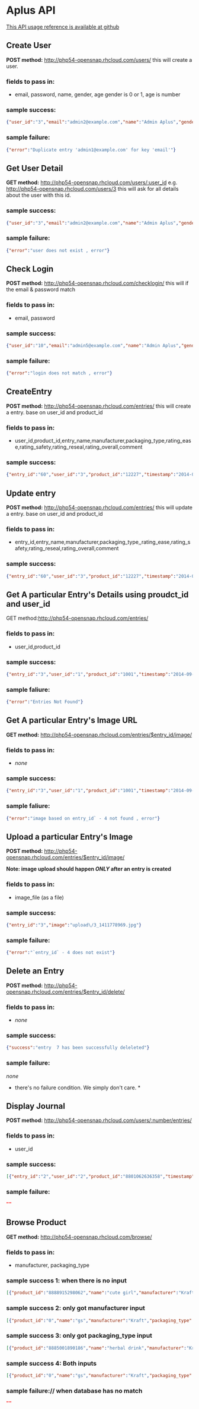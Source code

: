 Aplus API
=========
[This API usage reference is available at github](https://github.com/yuan3y/OpenSnap/blob/master/API%20Usage.md )

Create User
-----------
**POST method:** http://php54-opensnap.rhcloud.com/users/
 this will create a user.
### fields to pass in:
* email, password, name, gender, age
 gender is 0 or 1, age is number
### sample success:
```json
{"user_id":"3","email":"admin2@example.com","name":"Admin Aplus","gender":"0","age":"21"}
```
### sample failure: 
```json
{"error":"Duplicate entry 'admin1@example.com' for key 'email'"}
```

Get User Detail
---------------
**GET method:** http://php54-opensnap.rhcloud.com/users/:user_id
e.g. http://php54-opensnap.rhcloud.com/users/3
 this will ask for all details about the user with this id.
### sample success:
```json
{"user_id":"3","email":"admin2@example.com","name":"Admin Aplus","gender":"0","age":"21"}
```
### sample failure:
```json
{"error":"user does not exist , error"}
```

Check Login
-----------
**POST method:** http://php54-opensnap.rhcloud.com/checklogin/
 this will if the email & password match
### fields to pass in:
 * email, password
### sample success:
```json
{"user_id":"10","email":"admin5@example.com","name":"Admin Aplus","gender":"0","age":"25"}
```
### sample failure:
```json
{"error":"login does not match , error"}
```

CreateEntry
---------------------------
**POST method:** http://php54-opensnap.rhcloud.com/entries/
 this will create a entry.
 base on user_id and product_id
### fields to pass in:
* user_id,product_id,entry_name,manufacturer,packaging_type,rating_ease,rating_safety,rating_reseal,rating_overall,comment

### sample success:
```json
{"entry_id":"60","user_id":"3","product_id":"12227","timestamp":"2014-09-30 00:01:33","image":null,"entry_name":"product 13337","manufacturer":"nestle","packaging_type":"package type 3","rating_ease":"1","rating_safety":"2","rating_reseal":"2","rating_overall":"2","comment":"update t form website"}
```

Update entry
----------------------------------
**POST method:** http://php54-opensnap.rhcloud.com/entries/
 this will update a entry.
 base on user_id and product_id
### fields to pass in:
* entry_id,entry_name,manufacturer,packaging_type,,rating_ease,rating_safety,rating_reseal,rating_overall,comment

### sample success:
```json
{"entry_id":"60","user_id":"3","product_id":"12227","timestamp":"2014-09-30 00:01:33","image":null,"entry_name":"product 13337","manufacturer":"nestle","packaging_type":"package type 3","rating_ease":"1","rating_safety":"2","rating_reseal":"2","rating_overall":"2","comment":"update from website"}
```

Get A particular Entry's Details using proudct_id and user_id
-----------------------------------------------------------
GET method:http://php54-opensnap.rhcloud.com/entries/
### fields to pass in:
* user_id,product_id
### sample success:
```json
{"entry_id":"3","user_id":"1","product_id":"1001","timestamp":"2014-09-28 10:11:11","image":"upload\/3_1411913471.jpg","entry_name":"","rating_ease":"3","rating_safety":"3","rating_reseal":"3","rating_overall":"3","comment":"test null  Img Col via DBserver"}
```
### sample faliure:
```json
{"error":"Entries Not Found"}
```

Get A particular Entry's Image URL
-----------------------------------
**GET method:** http://php54-opensnap.rhcloud.com/entries/$entry_id/image/
### fields to pass in:
* *none*
### sample success:
```json
{"entry_id":"3","user_id":"1","product_id":"1001","timestamp":"2014-09-26 20:49:29","image":"upload\/3_1411778969.jpg","entry_name":"","rating_ease":"3","rating_safety":"3","rating_reseal":"3","rating_overall":"3","comment":"test null Img Col via DBserver"}
```
### sample faliure:
```json
{"error":"image based on entry_id` - 4 not found , error"}
```

Upload a particular Entry's Image
-----------------------------------
**POST method:** http://php54-opensnap.rhcloud.com/entries/$entry_id/image/

**Note: image upload should happen _ONLY_ after an entry is created**
### fields to pass in:
* image_file (as a file)
### sample success:
```json
{"entry_id":"3","image":"upload\/3_1411778969.jpg"}
```
### sample failure:
```json
{"error":"`entry_id` - 4 does not exist"}
```

Delete an Entry 
----------------------------------
**POST method:** http://php54-opensnap.rhcloud.com/entries/$entry_id/delete/
### fields to pass in:
* *none*
### sample success:
```json
{"success":"entry  7 has been successfully deleleted"}
```
### sample failure:
*none*
* there's no failure condition. We simply don't care. *


Display Journal
-----------------------------------
**POST method:** http://php54-opensnap.rhcloud.com/users/:number/entries/
### fields to pass in:
* user_id
### sample success:
```json
[{"entry_id":"2","user_id":"2","product_id":"8801062636358","timestamp":"2014-10-02 03:52:16","image":"upload\/2_1412236336.jpg","name":"Random Alvin","manufacturer":"Kraft","packaging_type":"Bag","rating_ease":"3","rating_safety":"4","rating_reseal":"2","rating_overall":"3","comment":"Alvin very bad!!!"},{"entry_id":"3","user_id":"2","product_id":"8851019110127","timestamp":"2014-10-02 04:22:32","image":"upload\/3_1412238152.jpg","name":"Pocky Biscuit Sticks","manufacturer":"Nestle","packaging_type":"Box","rating_ease":"5","rating_safety":"3","rating_reseal":"2","rating_overall":"3.3333333333333335","comment":"okay la...."}]
```
### sample failure:
```json
""
```

Browse Product
---------------------
**GET method:** http://php54-opensnap.rhcloud.com/browse/
### fields to pass in:
* manufacturer, packaging_type
### sample success 1: when there is no input
```json
[{"product_id":"8888915298062","name":"cute girl","manufacturer":"Kraft","packaging_type":"Bag","image":"upload\/4_1412238099.jpg","no_of_raters":"1","avg_rating":"4"},{"product_id":"8801062636358","name":"gs","manufacturer":"Kraft","packaging_type":"Bag","image":"upload\/1_1412243384.jpg","no_of_raters":"3","avg_rating":"3.3333333333333335"},{"product_id":"8851019110127","name":"Pocky Biscuit Sticks","manufacturer":"Nestle","packaging_type":"Box","image":"upload\/3_1412238152.jpg","no_of_raters":"1","avg_rating":"3"},{"product_id":"8885001890186","name":"herbal drink","manufacturer":"Kraft","packaging_type":"Bottle","image":"upload\/6_1412238270.jpg","no_of_raters":"1","avg_rating":"3"},{"product_id":"1234567890","name":"product4","manufacturer":"manufacturer00004","packaging_type":"Box","image":"","no_of_raters":"2","avg_rating":"2.5"},{"product_id":"0","name":"gs","manufacturer":"Kraft","packaging_type":"Bag","image":"","no_of_raters":"0","avg_rating":"0"},{"product_id":"123456","name":"produc1","manufacturer":"manufacturer00001","packaging_type":"Box","image":"","no_of_raters":"0","avg_rating":"0"}]
```
### sample success 2: only got manufacturer input
```json
[{"product_id":"0","name":"gs","manufacturer":"Kraft","packaging_type":"Bag","image":"","no_of_raters":"0","avg_rating":"0"},{"product_id":"8801062636358","name":"gs","manufacturer":"Kraft","packaging_type":"Bag","image":"upload\/1_1412243384.jpg","no_of_raters":"3","avg_rating":"3.3333333333333335"},{"product_id":"8885001890186","name":"herbal drink","manufacturer":"Kraft","packaging_type":"Bottle","image":"upload\/6_1412238270.jpg","no_of_raters":"1","avg_rating":"3"},{"product_id":"8888915298062","name":"cute girl","manufacturer":"Kraft","packaging_type":"Bag","image":"upload\/4_1412238099.jpg","no_of_raters":"1","avg_rating":"4"}]
```
### sample success 3: only got packaging_type input
```json
[{"product_id":"8885001890186","name":"herbal drink","manufacturer":"Kraft","packaging_type":"Bottle","image":"upload\/6_1412238270.jpg","no_of_raters":"1","avg_rating":"3"}]
```
### sample success 4: Both inputs
```json
[{"product_id":"0","name":"gs","manufacturer":"Kraft","packaging_type":"Bag","image":"","no_of_raters":"0","avg_rating":"0"},{"product_id":"8801062636358","name":"gs","manufacturer":"Kraft","packaging_type":"Bag","image":"upload\/1_1412243384.jpg","no_of_raters":"3","avg_rating":"3.3333333333333335"},{"product_id":"8888915298062","name":"cute girl","manufacturer":"Kraft","packaging_type":"Bag","image":"upload\/4_1412238099.jpg","no_of_raters":"1","avg_rating":"4"}]
```
### sample failure:// when database has no match
```json
""
```